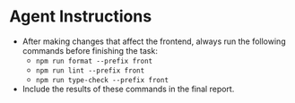 # Agent Instructions

- After making changes that affect the frontend, always run the following commands before finishing the task:
  - `npm run format --prefix front`
  - `npm run lint --prefix front`
  - `npm run type-check --prefix front`
- Include the results of these commands in the final report.
